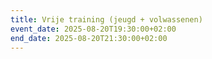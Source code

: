 ```yaml
---
title: Vrije training (jeugd + volwassenen)
event_date: 2025-08-20T19:30:00+02:00
end_date: 2025-08-20T21:30:00+02:00
---
```

